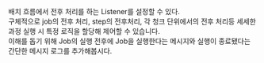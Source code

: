 배치 흐름에서 전후 처리를 하는 Listener를 설정할 수 있다.  
구체적으로 job의 전후 처리, step의 전후처리, 각 청크 단위에서의 전후 처리등 세세한 과정 실행 시 특정 로직을 할당해 제어할 수 있습니다.  
이해를 돕기 위해 Job의 실행 전후에 Job을 실행한다는 메시지와 실행이 종료됐다는 간단한 메시지 로그를 추가해봅시다.  
